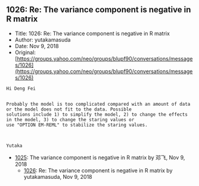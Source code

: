 ## 1026: Re: The variance component is negative in R matrix

- Title: 1026: Re: The variance component is negative in R matrix
- Author: yutakamasuda
- Date: Nov 9, 2018
- Original: [https://groups.yahoo.com/neo/groups/blupf90/conversations/messages/1026](https://groups.yahoo.com/neo/groups/blupf90/conversations/messages/1026)

```
Hi Deng Fei


Probably the model is too complicated compared with an amount of data or the model does not fit to the data. Possible
solutions include 1) to simplify the model, 2) to change the effects in the model, 3) to change the staring values or
use "OPTION EM-REML" to stabilize the staring values. 



Yutaka
```

- [1025](1025.md): The variance component is negative in R matrix by 邓飞, Nov 9, 2018
    - [1026](1026.md): Re: The variance component is negative in R matrix by yutakamasuda, Nov 9, 2018
